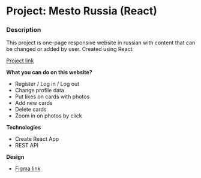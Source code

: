 # Project: Mesto Russia (React)

### Description

This project is one-page responsive website in russian with content that can be changed or added by user. Сreated using React.

[Project link](https://voiislav.github.io/mesto-react/)

**What you can do on this website?**

* Register / Log in / Log out
* Change profile data
* Put likes on cards with photos
* Add new cards
* Delete cards
* Zoom in on photos by click

**Technologies**

* Create React App
* REST API

**Design**

* [Figma link](https://www.figma.com/file/5H3gsn5lIGPwzBPby9jAOo/Sprint-14-RU?node-id=0%3A1)
